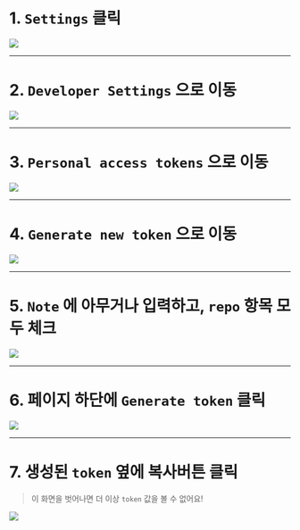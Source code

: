 # 1. `Settings` 클릭
![](https://raw.githubusercontent.com/sungbin5304/GitMessengerBot/master/picture/1.png)

-----

# 2. `Developer Settings` 으로 이동
![](https://raw.githubusercontent.com/sungbin5304/GitMessengerBot/master/picture/2.png)

-----

# 3. `Personal access tokens` 으로 이동
![](https://raw.githubusercontent.com/sungbin5304/GitMessengerBot/master/picture/3.png)

-----

# 4. `Generate new token` 으로 이동
![](https://raw.githubusercontent.com/sungbin5304/GitMessengerBot/master/picture/4.png)

-----

# 5. `Note` 에 아무거나 입력하고, `repo` 항목 모두 체크
![](https://raw.githubusercontent.com/sungbin5304/GitMessengerBot/master/picture/5.png)

-----

# 6. 페이지 하단에 `Generate token` 클릭
![](https://raw.githubusercontent.com/sungbin5304/GitMessengerBot/master/picture/6.png)

-----

# 7. 생성된 `token` 옆에 복사버튼 클릭 
> 이 화면을 벗어나면 더 이상 `token` 값을 볼 수 없어요!

![](https://raw.githubusercontent.com/sungbin5304/GitMessengerBot/master/picture/7.png)
